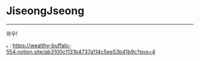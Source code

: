 # JiseongJseong
 
---
와우!

<img src="sources/Notion_app_logo.png" width="5" height="5"> : https://wealthy-buffalo-554.notion.site/ab3100c1131b4737a114c5ee53b41b9c?pvs=4
